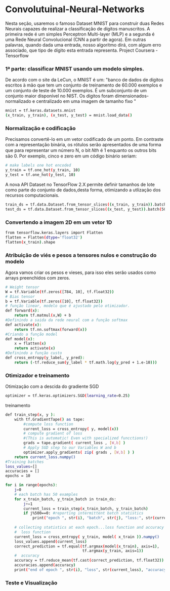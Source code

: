 # Convolutuinal-Neural-Networks

Nesta seção, usaremos o famoso Dataset MNIST para construir duas Redes Neurais capazes de realizar a classificação de dígitos manuscritos. A primeira rede é um simples Perceptron Multi-layer (MLP) e a segunda é uma Rede Neural Convolucional (CNN a partir de agora). Em outras palavras, quando dada uma entrada, nosso algoritmo dirá, com algum erro associado, que tipo de dígito esta entrada representa.
Project Coursera - Tensorflow

### 1ª parte: classificar MNIST usando um modelo simples.

De acordo com o site da LeCun, o MNIST é um: "banco de dados de dígitos escritos à mão que tem um conjunto de treinamento de 60.000 exemplos e um conjunto de teste de 10.000 exemplos. É um subconjunto de um conjunto maior disponível no NIST. Os dígitos foram dimensionados- normalizado e centralizado em uma imagem de tamanho fixo "
```sh
mnist = tf.keras.datasets.mnist
(x_train, y_train), (x_test, y_test) = mnist.load_data()

```
### Normalização e codificação
Precisamos convertê-lo em um vetor codificado de um ponto. Em contraste com a representação binária, os rótulos serão apresentados de uma forma que para representar um número N, o bit 𝑁𝑡ℎ é 1 enquanto os outros bits são 0. Por exemplo, cinco e zero em um código binário seriam:
```sh
# make labels one hot encoded
y_train = tf.one_hot(y_train, 10)
y_test = tf.one_hot(y_test, 10)

```
A nova API Dataset no TensorFlow 2.X permite definir tamanhos de lote como parte do conjunto de dados,desta forma, otimizando
a utlização dos recursos computacionais.
```sh
train_ds = tf.data.Dataset.from_tensor_slices((x_train, y_train)).batch(50)
test_ds = tf.data.Dataset.from_tensor_slices((x_test, y_test)).batch(50)
```
### Convertendo a imagem 2D em um vetor 1D
```sh
from tensorflow.keras.layers import Flatten
flatten = Flatten(dtype='float32')
flatten(x_train).shape
```
### Atribuição de viés e pesos a tensores nulos e construção do modelo
Agora vamos criar os pesos e vieses, para isso eles serão usados como arrays preenchidos com zeros.
```sh
# Weight tensor
W = tf.Variable(tf.zeros([784, 10], tf.float32))
# Bias tensor
b = tf.Variable(tf.zeros([10], tf.float32))
# função linear, modelo que é ajustado pelo otimizador.
def forward(x):
    return tf.matmul(x,W) + b
#Definindo a saida da rede neural com a função softmax
def activate(x):
    return tf.nn.softmax(forward(x))
#Criando a função model
def model(x):
    x = flatten(x)
    return activate(x)
#Definindo a função custo
def cross_entropy(y_label, y_pred):
    return (-tf.reduce_sum(y_label * tf.math.log(y_pred + 1.e-10)))
```
### Otimizador e treinamento

Otimização com a descida do gradiente SGD
```sh
optimizer = tf.keras.optimizers.SGD(learning_rate=0.25)
```
treinamento
```sh
def train_step(x, y ):
    with tf.GradientTape() as tape:
        #compute loss function
        current_loss = cross_entropy( y, model(x))
        # compute gradient of loss 
        #(This is automatic! Even with specialized funcctions!)
        grads = tape.gradient( current_loss , [W,b] )
        # Apply SGD step to our Variables W and b
        optimizer.apply_gradients( zip( grads , [W,b] ) )     
    return current_loss.numpy()
#Training batches
loss_values=[]
accuracies = []
epochs = 10

for i in range(epochs):
    j=0
    # each batch has 50 examples
    for x_train_batch, y_train_batch in train_ds:
        j+=1
        current_loss = train_step(x_train_batch, y_train_batch)
        if j%500==0: #reporting intermittent batch statistics
            print("epoch ", str(i), "batch", str(j), "loss:", str(current_loss) ) 
    
    # collecting statistics at each epoch...loss function and accuracy
    #  loss function
    current_loss = cross_entropy( y_train, model( x_train )).numpy()
    loss_values.append(current_loss)
    correct_prediction = tf.equal(tf.argmax(model(x_train), axis=1),
                                  tf.argmax(y_train, axis=1))
    #  accuracy
    accuracy = tf.reduce_mean(tf.cast(correct_prediction, tf.float32)).numpy()
    accuracies.append(accuracy)
    print("end of epoch ", str(i), "loss", str(current_loss), "accuracy", str(accuracy) ) 
```
### Teste e Visualização